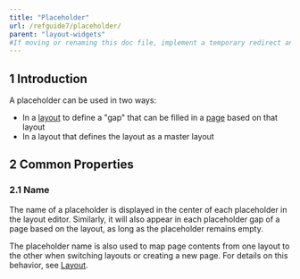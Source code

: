 ```yaml
---
title: "Placeholder"
url: /refguide7/placeholder/
parent: "layout-widgets"
#If moving or renaming this doc file, implement a temporary redirect and let the respective team know they should update the URL in the product. See Mapping to Products for more details.
---
```


## 1 Introduction

A placeholder can be used in two ways:

* In a [layout](layout) to define a "gap" that can be filled in a [page](page) based on that layout
* In a layout that defines the layout as a master layout

## 2 Common Properties

### 2.1 Name

The name of a placeholder is displayed in the center of each placeholder in the layout editor. Similarly, it will also appear in each placeholder gap of a page based on the layout, as long as the placeholder remains empty. 

The placeholder name is also used to map page contents from one layout to the other when switching layouts or creating a new page. For details on this behavior, see [Layout](layout). 
